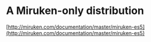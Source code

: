 # A Miruken-only distribution
[http://miruken.com/documentation/master/miruken-es5](http://miruken.com/documentation/master/miruken-es5)
